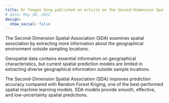 ```yaml
---
title: Dr Yongze Song published an article on the Second-Dimension Spatial Association.
# date: May 30, 2022
design:
  show_social: false
---
```


The Second-Dimension Spatial Association (SDA) examines spatial association by extracting more information about the geographical environment outside sampling locations. 

<!--more-->

Geospatial data contains essential information on geographical characteristics, but current spatial prediction models are limited in extracting diverse geographical information outside sample locations. 

The Second-Dimension Spatial Association (SDA) improves prediction accuracy compared with Random Forest Kriging, one of the best-performed spatial machine learning models. SDA models provide smooth, effective, and low-uncertainty spatial predictions.



